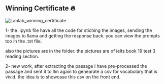 ## Winning Certificate ️‍🔥

![Lablab_winning_certificate](https://github.com/user-attachments/assets/2b48139c-3b78-41fd-bc13-2ae42f964d5e)


1- the .ipynb file have all the code for stiching the images, sending the images to llama and getting the response back. you can view the prompts too in the .txt file.

also the pictures are in the folder.
the pictures are of ielts book 19 test 3 reading section.

2- new work, after extracting the passage i have pre-processed the passage and sent it to llm again to genearate a csv for vocabulary that is vivid. the idea is to showcase this csv on the front end.
